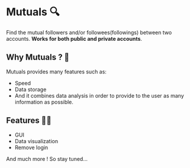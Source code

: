 # Mutuals 🔍
Find the mutual followers and/or followees(followings) between two accounts. **Works for both public and private accounts**.

## Why Mutuals ? 🧐

Mutuals provides many features such as: 
- Speed 
- Data storage 
- And it combines data analysis in order to provide to the user as many information as possible.

## Features 😶‍🌫️

- GUI
- Data visualization
- Remove login


And much more ! So stay tuned...

